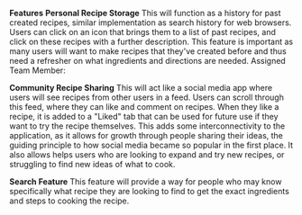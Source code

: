 **Features**
**Personal Recipe Storage**
This will function as a history for past created recipes, similar implementation as search history for web browsers. 
Users can click on an icon that brings them to a list of past recipes, and click on these recipes with a further description.
This feature is important as many users will want to make recipes that they've created before and thus need a refresher
on what ingredients and directions are needed.
Assigned Team Member: 

**Community Recipe Sharing**
This will act like a social media app where users will see recipes from other users in a feed. Users can scroll through this
feed, where they can like and comment on recipes. When they like a recipe, it is added to a "Liked" tab that can be used for
future use if they want to try the recipe themselves. This adds some interconnectivity to the application, as it allows for growth
through people sharing their ideas, the guiding principle to how social media became so popular in the first place. It also allows 
helps users who are looking to expand and try new recipes, or struggling to find new ideas of what to cook.

**Search Feature**
This feature will provide a way for people who may know specifically what recipe they are looking to find to get the exact 
ingredients and steps to cooking the recipe.
